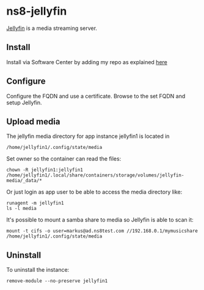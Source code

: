 # ns8-jellyfin

[Jellyfin](https://jellyfin.org) is a media streaming server.

## Install

Install via Software Center by adding my repo as explained [here](https://repo.mrmarkuz.com)

## Configure

Configure the FQDN and use a certificate. Browse to the set FQDN and setup Jellyfin.

## Upload media

The jellyfin media directory for app instance jellyfin1 is located in

    /home/jellyfin1/.config/state/media

Set owner so the container can read the files:

    chown -R jellyfin1:jellyfin1 /home/jellyfin1/.local/share/containers/storage/volumes/jellyfin-media/_data/*

Or just login as app user to be able to access the media directory like:

    runagent -m jellyfin1
    ls -l media

It's possible to mount a samba share to media so Jellyfin is able to scan it:

    mount -t cifs -o user=markus@ad.ns8test.com //192.168.0.1/mymusicshare /home/jellyfin1/.config/state/media

## Uninstall

To uninstall the instance:

    remove-module --no-preserve jellyfin1
